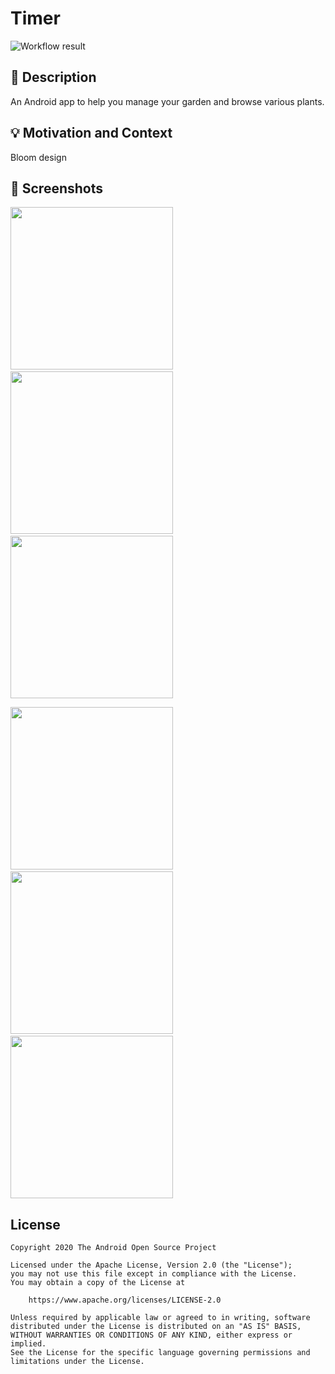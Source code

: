 # Timer

![Workflow result](https://github.com/adneal/compose-challenges/workflows/Check/badge.svg?branch=week3)

## :scroll: Description
An Android app to help you manage your garden and browse various plants.


## :bulb: Motivation and Context
Bloom design

## :camera_flash: Screenshots
<img src="/results/screenshot_1_light.png" width="260">&emsp;<img src="/results/screenshot_2_light.png" width="260">&emsp;<img src="/results/screenshot_3_light.png" width="260">

<img src="/results/screenshot_1_dark.png" width="260">&emsp;<img src="/results/screenshot_2_dark.png" width="260">&emsp;<img src="/results/screenshot_3_dark.png" width="260">

## License
```
Copyright 2020 The Android Open Source Project

Licensed under the Apache License, Version 2.0 (the "License");
you may not use this file except in compliance with the License.
You may obtain a copy of the License at

    https://www.apache.org/licenses/LICENSE-2.0

Unless required by applicable law or agreed to in writing, software
distributed under the License is distributed on an "AS IS" BASIS,
WITHOUT WARRANTIES OR CONDITIONS OF ANY KIND, either express or implied.
See the License for the specific language governing permissions and
limitations under the License.
```
